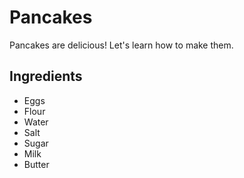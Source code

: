 # Pancakes

Pancakes are delicious! Let's learn how to make them.

## Ingredients
- Eggs
- Flour
- Water
- Salt
- Sugar
- Milk
- Butter

